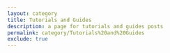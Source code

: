 ```yaml
---
layout: category
title: Tutorials and Guides
description: a page for tutorials and guides posts
permalink: category/Tutorials%20and%20Guides
exclude: true
---
```


